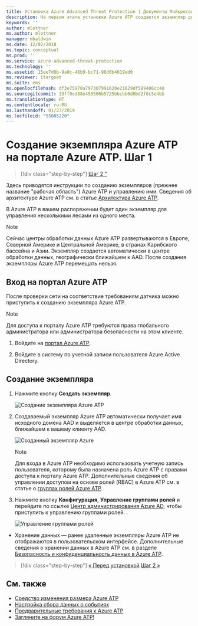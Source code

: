 ```yaml
---
title: Установка Azure Advanced Threat Protection | Документы Майкрософт
description: На первом этапе установки Azure ATP создается экземпляр для развертывания Azure ATP.
keywords: ''
author: mlottner
ms.author: mlottner
manager: mbaldwin
ms.date: 12/02/2018
ms.topic: conceptual
ms.prod: ''
ms.service: azure-advanced-threat-protection
ms.technology: ''
ms.assetid: 15ee7d0b-9a0c-46b9-bc71-98d0b4619ed0
ms.reviewer: itargoet
ms.suite: ems
ms.openlocfilehash: df3e75970a797307991620e21629df589406cc40
ms.sourcegitcommit: 19ff0ed88e450506b5725bbcbb0d0bd2f0c5e4bb
ms.translationtype: HT
ms.contentlocale: ru-RU
ms.lasthandoff: 01/27/2019
ms.locfileid: "55085220"
---
```

# <a name="creating-your-azure-atp-instance-in-the-azure-atp-portal---step-1"></a>Создание экземпляра Azure ATP на портале Azure ATP. Шаг 1

> [!div class="step-by-step"]
> [Шаг 2 "](install-atp-step2.md)

Здесь приводятся инструкции по созданию экземпляров (прежнее название "рабочая область") Azure ATP и управлению ими. Сведения об архитектуре Azure ATP см. в статье [Архитектура Azure ATP](atp-architecture.md).

В Azure ATP в вашем распоряжении будет один экземпляр для управления несколькими лесами из одного места. 

> [!NOTE]
> Сейчас центры обработки данных Azure ATP развертываются в Европе, Северной Америке и Центральной Америке, в странах Карибского бассейна и Азии. Экземпляр создается автоматически в центре обработки данных, географически ближайшем к AAD. После создания экземпляры Azure ATP перемещать нельзя. 

## <a name="enter-the-azure-atp-portal"></a>Вход на портал Azure ATP

После проверки сети на соответствие требованиям датчика можно приступить к созданию экземпляра Azure ATP.

> [!NOTE]
>Для доступа к порталу Azure ATP требуются права глобального администратора или администратора безопасности на этом клиенте.


1.  Войдите на [портал Azure ATP](https://portal.atp.azure.com).

2.  Войдите в систему по учетной записи пользователя Azure Active Directory.

## <a name="create-your-instance"></a>Создание экземпляра

1. Нажмите кнопку **Создать экземпляр**. 

    ![Создание экземпляра Azure ATP](media/create-instance.png)

2. Создаваемый экземпляр Azure ATP автоматически получает имя исходного домена AAD и выделяется в центре обработки данных, ближайшем к вашему клиенту AAD. 

    ![Созданный экземпляр Azure](media/instance-created.png)

    > [!NOTE]
    > Для входа в Azure ATP необходимо использовать учетную запись пользователя, которому была назначена роль Azure ATP с правами доступа к порталу Azure ATP. Дополнительные сведения об управлении доступом на основе ролей (RBAC) в Azure ATP см. в статье о [группах ролей Azure ATP](atp-role-groups.md).
 
3. Нажмите кнопку **Конфигурация**, **Управление группами ролей** и перейдите по ссылке [Центр администрирования Azure AD](https://docs.microsoft.com/azure/active-directory/active-directory-assign-admin-roles-azure-portal), чтобы приступить к управлению группами ролей. .

    ![Управление группами ролей](media/creation-manage-role-groups.png)

- Хранение данных — ранее удаленные экземпляры Azure ATP не отображаются в пользовательском интерфейсе. Дополнительные сведения о хранении данных в Azure ATP см. в разделе [Безопасность и конфиденциальность данных в Azure ATP](atp-privacy-compliance.md).


> [!div class="step-by-step"]
> [« Перед установкой](atp-prerequisites.md)
> [Шаг 2 »](install-atp-step2.md)



## <a name="see-also"></a>См. также
- [Средство изменения размера Azure ATP](http://aka.ms/aatpsizingtool)
- [Настройка сбора данных о событиях](configure-event-collection.md)
- [Предварительные требования к Azure ATP](atp-prerequisites.md)
- [Загляните на форум Azure ATP!](https://aka.ms/azureatpcommunity)
